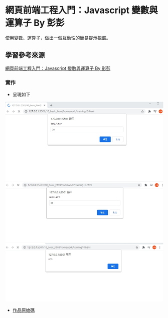 # 網頁前端工程入門：Javascript 變數與運算子 By 彭彭

使用變數、運算子，做出一個互動性的簡易提示視窗。

## 學習參考來源

[網頁前端工程入門：Javascript 變數與運算子 By 彭彭](https://www.youtube.com/watch?v=pVXPcl2jFvw&list=PL-g0fdC5RMbpqZ0bmvJTgVTS4tS3txRVp&index=10)

### 實作

- 呈現如下

![作品](images/1598251625032.jpg)
![作品](images/1598251644548.jpg)
![作品](images/1598251664329.jpg)

- [作品原始碼](/10_basic_html/homework/training10.html)
